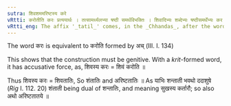 ```yaml
---
sutra: शिवशममरिष्टस्य करे
vRtti: करोतीति करः प्रत्ययार्थः । तत्सामर्थ्यलभ्या षष्ठी समर्थविभक्तिः । शिवादिभ्यः शब्देभ्यः षष्ठीसमर्थेभ्यः कर इत्येतस्मिन्नर्थे तातिल् प्रत्ययो भवति ॥
vRtti_eng: The affix '_tatil_' comes, in the _Chhandas_, after the word '_siva_', '_sam_', and '_arishta_' in the sixth case in construction when the sense is 'he does'.
---
```

The word करः is equivalent to करोति formed by अच् (III. I. 134)

This shows that the construction must be genitive. With a _krit_-formed word, it has accusative force, as, शिवस्य करः = शिवं करोति ॥

Thus शिवस्य करः = शिवतातिः, So शंतातिः and अरिष्टतातिः ॥ As याभिः शन्ताती भवथो ददाशुषे (_Rig_ I. 112. 20) शंताती being dual of शन्तातिः, and meaning सुखस्य कर्तारौ; so also अथो अरिष्टतातये ॥
